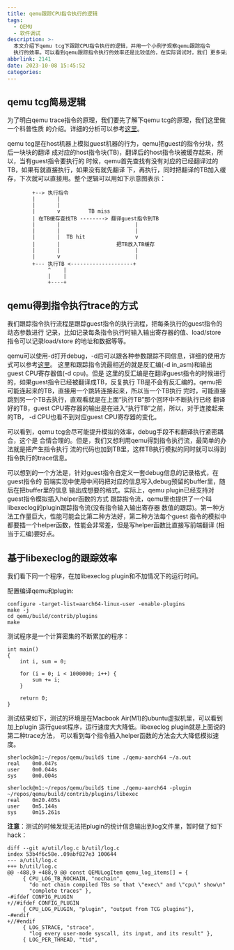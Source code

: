 ```yaml
---
title: qemu跟踪CPU指令执行的逻辑
tags:
  - QEMU
  - 软件调试
description: >-
  本文介绍下qemu tcg下跟踪CPU指令执行的逻辑，并用一个小例子观察qemu跟踪指令
  执行的效率。可以看到qemu跟踪指令执行的效率还是比较低的，在实际调试时，我们 更多采用不断缩小问题范围+指令执行跟踪来定位和调试问题。
abbrlink: 2141
date: 2023-10-08 15:45:52
categories:
---
```


qemu tcg简易逻辑
-----------------

为了明白qemu trace指令的原理，我们要先了解下qemu tcg的原理，我们这里做一个科普性质
的介绍。详细的分析可以参考[这里](https://wangzhou.github.io/qemu-tcg翻译执行核心逻辑分析/)。

qemu tcg是在host机器上模拟guest机器的行为，qemu把guest的指令分块，然后一块块的翻译
成对应的host指令块(TB)，翻译后的host指令块被缓存起来，所以，当有guest指令要执行的
时候，qemu首先查找有没有对应的已经翻译过的TB，如果有就直接执行，如果没有就先翻译
下，再执行，同时把翻译的TB加入缓存，下次就可以直接用。整个逻辑可以用如下示意图表示：
```
        +--> 执行指令
        |       |
        |       |
        |       v         TB miss
        | 在TB缓存查找TB --------> 翻译guest指令到TB
        |       |                        |
        |       |                        |
        |       |  TB hit                v
        |       |                  把TB放入TB缓存
        |       |                        |
        |       v                        |
        +--- 执行TB <--------------------+
             ^    |
             |    |
             +----+
```

qemu得到指令执行trace的方式
----------------------------

我们跟踪指令执行流程是跟踪guest指令的执行流程，把每条执行的guest指令的动态参数进行
记录，比如记录每条指令执行时输入输出寄存器的值、load/store指令可以记录load/store
的地址和数据等等。

qemu可以使用-d打开debug，-d后可以跟各种参数跟踪不同信息，详细的使用方式可以参考[这里](https://wangzhou.github.io/qemu调试方法/)。
这里和跟踪指令流最相近的就是反汇编(-d in_asm)和输出guest CPU寄存器值(-d cpu)。但是
这里的反汇编是在翻译guest指令的时候进行的，如果guest指令已经被翻译成TB，反复执行
TB是不会有反汇编的。qemu把可能连起来的TB，直接用一个跳转连接起来，所以当一个TB执行
完时，可能直接跳到另一个TB去执行，直观看就是在上面“执行TB”那个回环中不断执行已经
翻译好的TB，guest CPU寄存器的输出是在进入“执行TB”之前，所以，对于连接起来的TB，
-d CPU也看不到对应guest CPU寄存器的变化。

可以看到，qemu tcg会尽可能提升模拟的效率，debug手段不和翻译执行紧密耦合，这个是
合情合理的。但是，我们又想利用qemu得到指令执行流，最简单的办法就是把产生指令执行
流的代码也加到TB里，这样TB执行模拟的同时就可以得到指令执行的trace信息。

可以想到的一个方法是，针对guest指令自定义一套debug信息的记录格式，在guest指令的
前端实现中使用中间码把对应的信息写入debug预留的buffer里，随后在把buffer里的信息
输出成想要的格式。实际上，qemu plugin已经支持对guest指令模拟插入helper函数的方式
跟踪指令流，qemu里也提供了一个叫libexeclog的plugin跟踪指令流(没有指令输入输出寄存器
数值的跟踪)。第一种方法工作量巨大，性能可能会比第二种方法好，第二种方法每个guest
指令的模拟中都要插一个helper函数，性能会非常差，但是写helper函数比直接写前端翻译
(相当于汇编)要好点。

基于libexeclog的跟踪效率
-------------------------

我们看下同一个程序，在加libexeclog plugin和不加情况下的运行时间。

配置编译qemu和plugin:
```
configure -target-list=aarch64-linux-user -enable-plugins
make -j
cd qemu/build/contrib/plugins
make
```

测试程序是一个计算密集的不断累加的程序：
```
int main()
{
	int i, sum = 0;

	for (i = 0; i < 1000000; i++) {
		sum += i;
	}

	return 0;
}
```

测试结果如下，测试的环境是在Macbook Air(M1)的ubuntu虚拟机里，可以看到加上plugin
运行guest程序，运行速度大大降低。libexeclog plugin就是上面说的第二种trace方法，
可以看到每个指令插入helper函数的方法会大大降低模拟速度。
```
sherlock@m1:~/repos/qemu/build$ time ./qemu-aarch64 ~/a.out 
real    0m0.047s
user    0m0.044s
sys     0m0.004s

sherlock@m1:~/repos/qemu/build$ time ./qemu-aarch64 -plugin ~/repos/qemu/build/contrib/plugins/libexec
real    0m20.405s
user    0m5.144s
sys     0m15.261s
```

**注意**：测试的时候发现无法把plugin的统计信息输出到log文件里，暂时做了如下hack：
```
diff --git a/util/log.c b/util/log.c
index 53b4f6c58e..09abf827e3 100644
--- a/util/log.c
+++ b/util/log.c
@@ -488,9 +488,9 @@ const QEMULogItem qemu_log_items[] = {
     { CPU_LOG_TB_NOCHAIN, "nochain",
       "do not chain compiled TBs so that \"exec\" and \"cpu\" show\n"
       "complete traces" },
-#ifdef CONFIG_PLUGIN
+//#ifdef CONFIG_PLUGIN
     { CPU_LOG_PLUGIN, "plugin", "output from TCG plugins"},
-#endif
+//#endif
     { LOG_STRACE, "strace",
       "log every user-mode syscall, its input, and its result" },
     { LOG_PER_THREAD, "tid",
```
